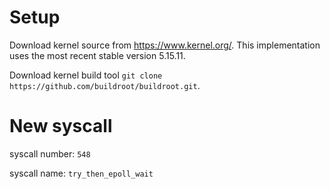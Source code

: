 # Setup

Download kernel source from https://www.kernel.org/. This implementation uses the most recent stable version 5.15.11.

Download kernel build tool `git clone https://github.com/buildroot/buildroot.git`.

# New syscall

syscall number: `548`

syscall name: `try_then_epoll_wait`

